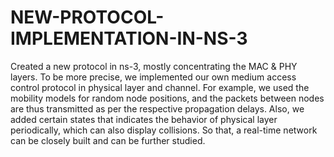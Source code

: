 # NEW-PROTOCOL-IMPLEMENTATION-IN-NS-3
Created a new protocol in ns-3, mostly concentrating the MAC &amp; PHY layers.
To be more precise, we implemented our own medium access control protocol in physical layer and channel. For example, we used the mobility models for random node positions, and the packets between nodes are thus transmitted as per the respective propagation delays. Also, we added certain states that indicates the behavior of physical layer periodically, which can also display collisions. So that, a real-time network can be closely built and can be further studied.
